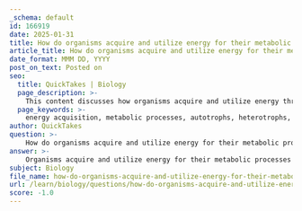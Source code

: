 ```yaml
---
_schema: default
id: 166919
date: 2025-01-31
title: How do organisms acquire and utilize energy for their metabolic processes?
article_title: How do organisms acquire and utilize energy for their metabolic processes?
date_format: MMM DD, YYYY
post_on_text: Posted on
seo:
  title: QuickTakes | Biology
  page_description: >-
    This content discusses how organisms acquire and utilize energy through metabolic processes, focusing on energy sources, storage in macromolecules, and the role of biochemical reactions including hydrolysis and enzymatic regulation.
  page_keywords: >-
    energy acquisition, metabolic processes, autotrophs, heterotrophs, biochemical reactions, photosynthesis, hydrolysis, ATP, enzyme regulation, energy storage, carbohydrates, lipids, metabolism, energy currency, biological catalysts
author: QuickTakes
question: >-
    How do organisms acquire and utilize energy for their metabolic processes?
answer: >-
    Organisms acquire and utilize energy for their metabolic processes through a series of biochemical reactions that involve the breakdown of macromolecules and the conversion of energy into usable forms. Here’s a detailed overview of how this occurs:\n\n### Energy Acquisition\n1. **Sources of Energy**: Organisms obtain energy from various sources:\n   - **Autotrophs** (e.g., plants) capture energy from sunlight through photosynthesis, converting light energy into chemical energy stored in glucose.\n   - **Heterotrophs** (e.g., animals) obtain energy by consuming other organisms, breaking down carbohydrates, proteins, and fats.\n\n2. **Energy Storage**: Energy is stored in the form of macromolecules:\n   - **Carbohydrates**: In animals, excess glucose is stored as glycogen, while in plants, it is stored as starch.\n   - **Lipids**: Triglycerides serve as long-term energy storage in both plants and animals.\n\n### Metabolic Processes\n1. **Hydrolysis Reactions**: Hydrolysis plays a crucial role in metabolism by breaking down complex macromolecules into simpler units:\n   - For example, polysaccharides like starch are hydrolyzed into glucose units during digestion:\n   $$\n   \text{Polysaccharide} + H_2O \rightarrow \text{Monosaccharide}_1 + \text{Monosaccharide}_2 + \ldots\n   $$\n   This process allows cells to access the energy stored in these macromolecules.\n\n2. **ATP Hydrolysis**: Adenosine triphosphate (ATP) is the primary energy currency of the cell. The hydrolysis of ATP releases energy that can be used for various cellular processes:\n   - The reaction can be summarized as:\n   $$\n   \text{ATP} + H_2O \rightarrow \text{ADP} + \text{P}_i + \text{Energy}\n   $$\n   This energy is utilized for muscle contraction, active transport, and biosynthesis.\n\n### Regulation of Metabolic Pathways\nEnzymes facilitate metabolic pathways by acting as biological catalysts, lowering the activation energy required for reactions. This allows metabolic processes to occur efficiently and at a faster rate. For instance, enzymes like amylase catalyze the breakdown of starch into sugars, enabling the body to utilize carbohydrates effectively.\n\n### Summary\nIn summary, organisms acquire energy through various means, store it in macromolecules, and utilize it through metabolic processes involving hydrolysis and enzymatic reactions. These processes are essential for maintaining life, supporting growth, reproduction, and homeostasis. The regulation of these pathways ensures that energy is available when needed, allowing organisms to respond to their environment and maintain their internal balance.
subject: Biology
file_name: how-do-organisms-acquire-and-utilize-energy-for-their-metabolic-processes.md
url: /learn/biology/questions/how-do-organisms-acquire-and-utilize-energy-for-their-metabolic-processes
score: -1.0
---
```


&nbsp;